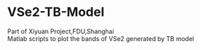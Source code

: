 # VSe2-TB-Model
Part of Xiyuan Project,FDU,Shanghai  
Matlab scripts to plot the bands of VSe2 generated by TB model 
